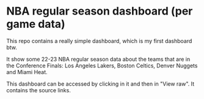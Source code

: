 # NBA regular season dashboard (per game data)

This repo contains a really simple dashboard, which is my first dashboard btw.

It show some 22-23 NBA regular season data about the teams that are in the Conference Finals: Los Angeles Lakers, Boston Celtics, Denver Nuggets and Miami Heat.

This dashboard can be accessed by clicking in it and then in "View raw". It contains the source links.
